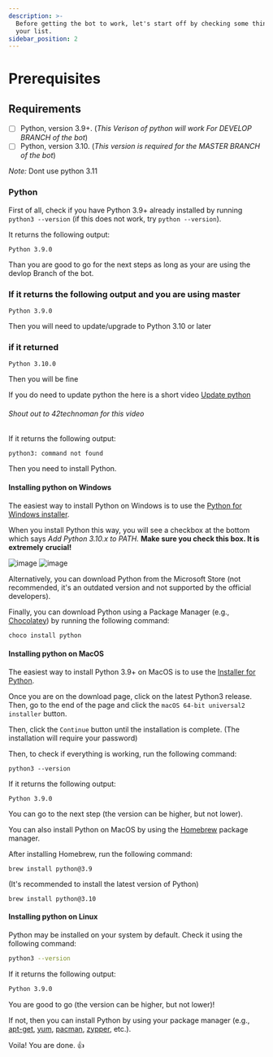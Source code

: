 ```yaml
---
description: >-
  Before getting the bot to work, let's start off by checking some things from
  your list.
sidebar_position: 2
---
```


# Prerequisites

## Requirements

- [ ] Python, version 3.9+.  (*This Verison of python will work For DEVELOP BRANCH of the bot*)
- [ ] Python, version 3.10. (*This version is required for the MASTER BRANCH of the bot*)

*Note:* Dont use python 3.11

### Python

First of all, check if you have Python 3.9+ already installed by running `python3 --version` (if this does not work, try `python --version`).

It returns the following output:

```shell
Python 3.9.0
```

Than you are good to go for the next steps as long as your are using the devlop Branch of the bot.



### If it returns the following output and you are using master
```shell
Python 3.9.0
``` 
Then you will need to update/upgrade to Python 3.10 or later 

### if it returned 

```shell
Python 3.10.0
``` 
Then you will be fine



If you do need to update python the here is a short video [Update python](https://www.youtube.com/watch?v=6pKeMH4z1aU)
###### Shout out to 42technoman for this video 



If it returns the following output:

```shell
python3: command not found
```

Then you need to install Python.




#### Installing python on Windows

The easiest way to install Python on Windows is to use the [Python for Windows installer](https://www.python.org/downloads/windows/).

When you install Python this way, you will see a checkbox at the bottom which says _Add Python 3.10.x to PATH._ **Make sure you check this box. It is extremely** **crucial!**

![image](<.gitbook/assets/image (2) (1).png>) ![image](<.gitbook/assets/image (4).png>)

Alternatively, you can download Python from the Microsoft Store (not recommended, it's an outdated version and not supported by the official developers).

Finally, you can download Python using a Package Manager (e.g., [Chocolatey](https://chocolatey.org/)) by running the following command:

```powershell
choco install python
```

#### Installing python on MacOS

The easiest way to install Python 3.9+ on MacOS is to use the [Installer for Python](https://www.python.org/downloads/mac-osx/).

Once you are on the download page, click on the latest Python3 release. Then, go to the end of the page and click the `macOS 64-bit universal2 installer` button.

Then, click the `Continue` button until the installation is complete. (The installation will require your password)

Then, to check if everything is working, run the following command:

```
python3 --version
```

If it returns the following output:

```
Python 3.9.0
```

You can go to the next step (the version can be higher, but not lower).

You can also install Python on MacOS by using the [Homebrew](https://brew.sh/) package manager.

After installing Homebrew, run the following command:

```
brew install python@3.9
```

(It's recommended to install the latest version of Python)

```
brew install python@3.10
```

#### Installing python on Linux

Python may be installed on your system by default. Check it using the following command:

```bash
python3 --version
```

If it returns the following output:

```bash
Python 3.9.0
```

You are good to go (the version can be higher, but not lower)!

If not, then you can install Python by using your package manager (e.g., [apt-get](https://www.debian.org/), [yum](https://www.yum.com/), [pacman](https://www.archlinux.org/), [zypper](https://www.opensuse.org/), etc.).

Voila! You are done. 👍
